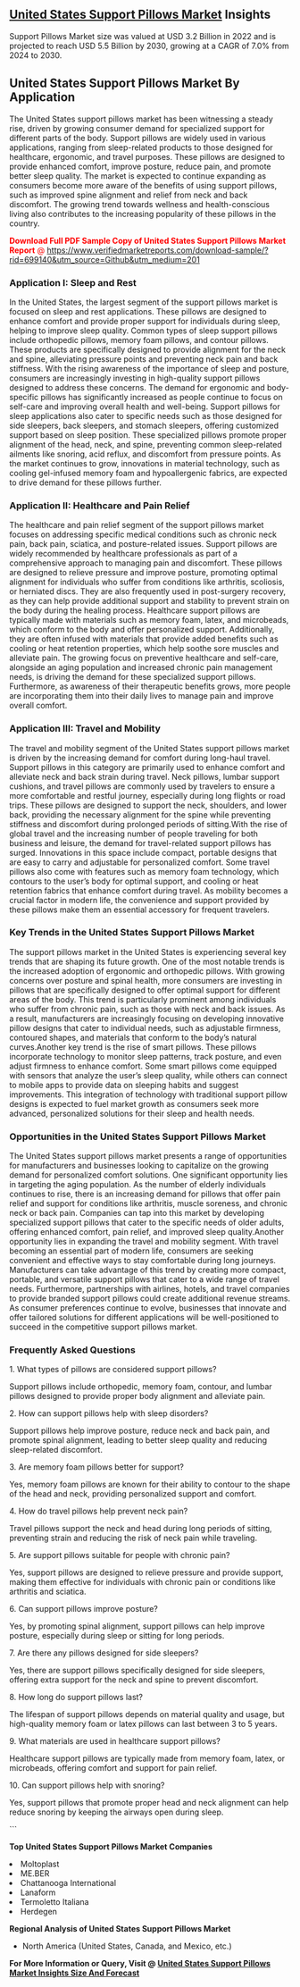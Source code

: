 <h2><a href="https://www.verifiedmarketreports.com/download-sample/?rid=699140&amp;utm_source=Github&amp;utm_medium=201" target="_blank">United States Support Pillows Market</a> Insights</h2><p>Support Pillows Market size was valued at USD 3.2 Billion in 2022 and is projected to reach USD 5.5 Billion by 2030, growing at a CAGR of 7.0% from 2024 to 2030.</p><p><h2>United States Support Pillows Market By Application</h2>The United States support pillows market has been witnessing a steady rise, driven by growing consumer demand for specialized support for different parts of the body. Support pillows are widely used in various applications, ranging from sleep-related products to those designed for healthcare, ergonomic, and travel purposes. These pillows are designed to provide enhanced comfort, improve posture, reduce pain, and promote better sleep quality. The market is expected to continue expanding as consumers become more aware of the benefits of using support pillows, such as improved spine alignment and relief from neck and back discomfort. The growing trend towards wellness and health-conscious living also contributes to the increasing popularity of these pillows in the country. <p><span class=""><span style="color: #ff0000;"><strong>Download Full PDF Sample Copy of United States Support Pillows Market Report</strong> @ </span><a href="https://www.verifiedmarketreports.com/download-sample/?rid=699140&amp;utm_source=Github&amp;utm_medium=201" target="_blank">https://www.verifiedmarketreports.com/download-sample/?rid=699140&amp;utm_source=Github&amp;utm_medium=201</a></span></p><h3>Application I: Sleep and Rest</h3>In the United States, the largest segment of the support pillows market is focused on sleep and rest applications. These pillows are designed to enhance comfort and provide proper support for individuals during sleep, helping to improve sleep quality. Common types of sleep support pillows include orthopedic pillows, memory foam pillows, and contour pillows. These products are specifically designed to provide alignment for the neck and spine, alleviating pressure points and preventing neck pain and back stiffness. With the rising awareness of the importance of sleep and posture, consumers are increasingly investing in high-quality support pillows designed to address these concerns. The demand for ergonomic and body-specific pillows has significantly increased as people continue to focus on self-care and improving overall health and well-being. Support pillows for sleep applications also cater to specific needs such as those designed for side sleepers, back sleepers, and stomach sleepers, offering customized support based on sleep position. These specialized pillows promote proper alignment of the head, neck, and spine, preventing common sleep-related ailments like snoring, acid reflux, and discomfort from pressure points. As the market continues to grow, innovations in material technology, such as cooling gel-infused memory foam and hypoallergenic fabrics, are expected to drive demand for these pillows further.<h3>Application II: Healthcare and Pain Relief</h3>The healthcare and pain relief segment of the support pillows market focuses on addressing specific medical conditions such as chronic neck pain, back pain, sciatica, and posture-related issues. Support pillows are widely recommended by healthcare professionals as part of a comprehensive approach to managing pain and discomfort. These pillows are designed to relieve pressure and improve posture, promoting optimal alignment for individuals who suffer from conditions like arthritis, scoliosis, or herniated discs. They are also frequently used in post-surgery recovery, as they can help provide additional support and stability to prevent strain on the body during the healing process. Healthcare support pillows are typically made with materials such as memory foam, latex, and microbeads, which conform to the body and offer personalized support. Additionally, they are often infused with materials that provide added benefits such as cooling or heat retention properties, which help soothe sore muscles and alleviate pain. The growing focus on preventive healthcare and self-care, alongside an aging population and increased chronic pain management needs, is driving the demand for these specialized support pillows. Furthermore, as awareness of their therapeutic benefits grows, more people are incorporating them into their daily lives to manage pain and improve overall comfort.<h3>Application III: Travel and Mobility</h3>The travel and mobility segment of the United States support pillows market is driven by the increasing demand for comfort during long-haul travel. Support pillows in this category are primarily used to enhance comfort and alleviate neck and back strain during travel. Neck pillows, lumbar support cushions, and travel pillows are commonly used by travelers to ensure a more comfortable and restful journey, especially during long flights or road trips. These pillows are designed to support the neck, shoulders, and lower back, providing the necessary alignment for the spine while preventing stiffness and discomfort during prolonged periods of sitting.With the rise of global travel and the increasing number of people traveling for both business and leisure, the demand for travel-related support pillows has surged. Innovations in this space include compact, portable designs that are easy to carry and adjustable for personalized comfort. Some travel pillows also come with features such as memory foam technology, which contours to the user’s body for optimal support, and cooling or heat retention fabrics that enhance comfort during travel. As mobility becomes a crucial factor in modern life, the convenience and support provided by these pillows make them an essential accessory for frequent travelers.<h3>Key Trends in the United States Support Pillows Market</h3>The support pillows market in the United States is experiencing several key trends that are shaping its future growth. One of the most notable trends is the increased adoption of ergonomic and orthopedic pillows. With growing concerns over posture and spinal health, more consumers are investing in pillows that are specifically designed to offer optimal support for different areas of the body. This trend is particularly prominent among individuals who suffer from chronic pain, such as those with neck and back issues. As a result, manufacturers are increasingly focusing on developing innovative pillow designs that cater to individual needs, such as adjustable firmness, contoured shapes, and materials that conform to the body’s natural curves.Another key trend is the rise of smart pillows. These pillows incorporate technology to monitor sleep patterns, track posture, and even adjust firmness to enhance comfort. Some smart pillows come equipped with sensors that analyze the user’s sleep quality, while others can connect to mobile apps to provide data on sleeping habits and suggest improvements. This integration of technology with traditional support pillow designs is expected to fuel market growth as consumers seek more advanced, personalized solutions for their sleep and health needs.<h3>Opportunities in the United States Support Pillows Market</h3>The United States support pillows market presents a range of opportunities for manufacturers and businesses looking to capitalize on the growing demand for personalized comfort solutions. One significant opportunity lies in targeting the aging population. As the number of elderly individuals continues to rise, there is an increasing demand for pillows that offer pain relief and support for conditions like arthritis, muscle soreness, and chronic neck or back pain. Companies can tap into this market by developing specialized support pillows that cater to the specific needs of older adults, offering enhanced comfort, pain relief, and improved sleep quality.Another opportunity lies in expanding the travel and mobility segment. With travel becoming an essential part of modern life, consumers are seeking convenient and effective ways to stay comfortable during long journeys. Manufacturers can take advantage of this trend by creating more compact, portable, and versatile support pillows that cater to a wide range of travel needs. Furthermore, partnerships with airlines, hotels, and travel companies to provide branded support pillows could create additional revenue streams. As consumer preferences continue to evolve, businesses that innovate and offer tailored solutions for different applications will be well-positioned to succeed in the competitive support pillows market.<h3>Frequently Asked Questions</h3><p>1. What types of pillows are considered support pillows?</p><p>Support pillows include orthopedic, memory foam, contour, and lumbar pillows designed to provide proper body alignment and alleviate pain.</p><p>2. How can support pillows help with sleep disorders?</p><p>Support pillows help improve posture, reduce neck and back pain, and promote spinal alignment, leading to better sleep quality and reducing sleep-related discomfort.</p><p>3. Are memory foam pillows better for support?</p><p>Yes, memory foam pillows are known for their ability to contour to the shape of the head and neck, providing personalized support and comfort.</p><p>4. How do travel pillows help prevent neck pain?</p><p>Travel pillows support the neck and head during long periods of sitting, preventing strain and reducing the risk of neck pain while traveling.</p><p>5. Are support pillows suitable for people with chronic pain?</p><p>Yes, support pillows are designed to relieve pressure and provide support, making them effective for individuals with chronic pain or conditions like arthritis and sciatica.</p><p>6. Can support pillows improve posture?</p><p>Yes, by promoting spinal alignment, support pillows can help improve posture, especially during sleep or sitting for long periods.</p><p>7. Are there any pillows designed for side sleepers?</p><p>Yes, there are support pillows specifically designed for side sleepers, offering extra support for the neck and spine to prevent discomfort.</p><p>8. How long do support pillows last?</p><p>The lifespan of support pillows depends on material quality and usage, but high-quality memory foam or latex pillows can last between 3 to 5 years.</p><p>9. What materials are used in healthcare support pillows?</p><p>Healthcare support pillows are typically made from memory foam, latex, or microbeads, offering comfort and support for pain relief.</p><p>10. Can support pillows help with snoring?</p><p>Yes, support pillows that promote proper head and neck alignment can help reduce snoring by keeping the airways open during sleep.</p>```</p><p><strong>Top United States Support Pillows Market Companies</strong></p><div data-test-id=""><p><li>Moltoplast</li><li> ME.BER</li><li> Chattanooga International</li><li> Lanaform</li><li> Termoletto Italiana</li><li> Herdegen</li></p><div><strong>Regional Analysis of&nbsp;United States Support Pillows Market</strong></div><ul><li dir="ltr"><p dir="ltr">North America&nbsp;(United States, Canada, and Mexico, etc.)</p></li></ul><p><strong>For More Information or Query, Visit @&nbsp;</strong><strong><a href="https://www.verifiedmarketreports.com/product/support-pillows-market/?utm_source=Github&amp;utm_medium=201" target="_blank">United States Support Pillows Market Insights Size And Forecast</a></strong></p></div>
